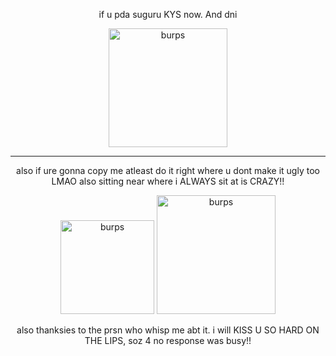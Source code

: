 <p align="center"> if u pda suguru KYS now. And dni

<p align="center"> <img width="190" src="https://media.discordapp.net/attachments/1095650668787810307/1180408946478026793/a088ecc7-2005-42aa-9034-42e6b516827d.jpg?ex=657d507f&is=656adb7f&hm=d5d0ebe8a518c8903dee37dd69f8efa232133181d9ea72f8b59ff705b914e5b9&?ex=651e7787&is=651d2607&hm=5746761" alt="burps">

---
<p align="center"> also if ure gonna copy me atleast do it right where u dont make it ugly too LMAO also sitting near where i ALWAYS sit at is CRAZY!!

  
<p align="center"> <img width="150" src="https://cdn.discordapp.com/attachments/1095650668787810307/1192413710262738944/Screenshot_20240104-0336553.png?ex=65a8fcce&is=659687ce&hm=e4e920f15bab16a6fe8d41a4c2137a40cd20e193a3063ae1661d986d8382d194&" alt="burps"> <img width="190" src="https://cdn.discordapp.com/attachments/1095650668787810307/1192413710510194749/Screenshot_20240104-0336552.png?ex=65a8fcce&is=659687ce&hm=5134bfca4722493dcc2181ec73b7e02603b7a07a0add20e834870f6cdfb02eab&" alt="burps">

<p align="center"> also thanksies to the prsn who whisp me abt it. i will KISS U SO HARD ON THE LIPS, soz 4 no response was busy!!
